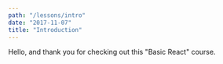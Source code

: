 ```yaml
---
path: "/lessons/intro"
date: "2017-11-07"
title: "Introduction"
---
```


Hello, and thank you for checking out this "Basic React" course.
